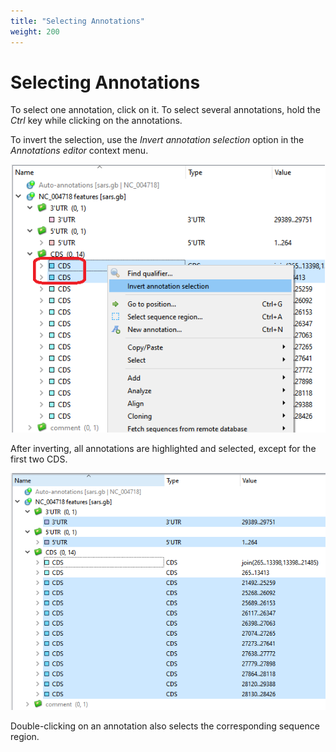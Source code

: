 ```yaml
---
title: "Selecting Annotations"
weight: 200
---
```



# Selecting Annotations

To select one annotation, click on it. To select several annotations, hold the _Ctrl_ key while clicking on the annotations.

To invert the selection, use the _Invert annotation selection_ option in the _Annotations editor_ context menu.

![](/images/65929469/96665836.png)

After inverting, all annotations are highlighted and selected, except for the first two CDS.

![](/images/65929469/96665838.png)

Double-clicking on an annotation also selects the corresponding sequence region.
